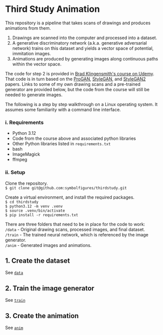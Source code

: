 # Third Study Animation

This repository is a pipeline that takes scans of drawings and produces animations from them.

1. Drawings are scanned into the computer and processed into a dataset.
2. A generative discriminatory network (a.k.a. generative adversarial network) trains on this dataset and yields a vector space of potential, immitation images.
3. Animations are produced by generating images along continuous paths within the vector space.

The code for step 2 is provided in [Brad Klingensmith's course on Udemy](https://www.udemy.com/course/high-resolution-generative-adversarial-networks). That code is in turn based on the [ProGAN](https://arxiv.org/abs/1710.10196), [StyleGAN](https://arxiv.org/abs/1812.04948), and [StyleGAN2](https://arxiv.org/abs/1912.04958) papers. Links to some of my own drawing scans and a pre-trained generator are provided below, but the code from the course will still be needed to generate images.

The following is a step by step walkthrough on a Linux operating system. It assumes some familiarity with a command line interface.

### i. Requirements

- Python 3.12
- Code from the course above and associated python libraries
- Other Python libraries listed in `requirements.txt`
- bash
- ImageMagick
- ffmpeg

### ii. Setup

Clone the repository.  
`$ git clone git@github.com:symbolfigures/thirdstudy.git `

Create a virtual environment, and install the required packages.  
`$ cd thirdstudy`  
`$ python3.12 -m venv .venv`  
`$ source .venv/bin/activate`  
`$ pip install -r requirements.txt`

There are three folders that need to be in place for the code to work:  
`/data` - Original drawing scans, processed images, and final dataset.  
`/train` - The trained neural network, which is referenced by the image generator.  
`/anim` - Generated images and animations.

## 1. Create the dataset

See [`data`](data)

## 2. Train the image generator

See [`train`](train)

## 3. Create the animation

See [`anim`](anim)


















